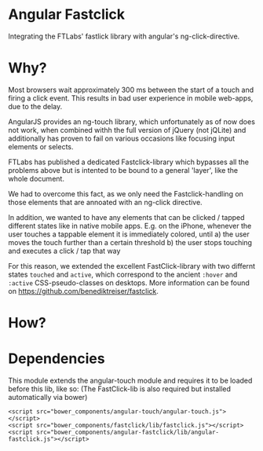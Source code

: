 # Angular Fastclick

Integrating the FTLabs' fastlick library with angular's ng-click-directive.

# Why?

Most browsers wait approximately 300 ms between the start of a touch and firing a click event.
This results in bad user experience in mobile web-apps, due to the delay.

AngularJS provides an ng-touch library, which unfortunately as of now does not work, when combined withh
the full version of jQuery (not jQLite) and additionally has proven to fail on various occasions
like focusing input elements or selects.

FTLabs has published a dedicated Fastclick-library which bypasses all the problems above
but is intented to be bound to a general 'layer', like the whole document.

We had to overcome this fact, as we only need the Fastclick-handling on those elements
that are annoated with an ng-click directive.

In addition, we wanted to have any elements that can be clicked / tapped different states
like in native mobile apps. E.g. on the iPhone, whenever the user touches a tappable element
it is immediately colored, until
a) the user moves the touch further than a certain threshold
b) the user stops touching and executes a click / tap that way

For this reason, we extended the excellent FastClick-library with two differnt states
`touched` and `active`, which correspond to the ancient `:hover` and `:active` CSS-pseudo-classes
on desktops. More information can be found on https://github.com/benediktreiser/fastclick.

# How?

# Dependencies

This module extends the angular-touch module and requires it to be loaded before this lib, like so:
(The FastClick-lib is also required but installed automatically via bower)

```
<script src="bower_components/angular-touch/angular-touch.js"></script>
<script src="bower_components/fastclick/lib/fastclick.js"></script>
<script src="bower_components/angular-fastclick/lib/angular-fastclick.js"></script>
```
